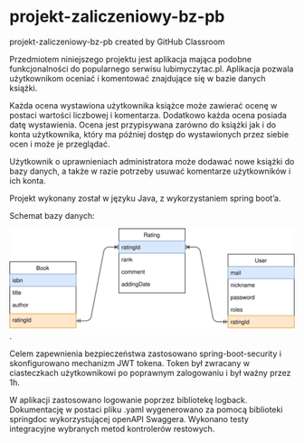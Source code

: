 # projekt-zaliczeniowy-bz-pb
projekt-zaliczeniowy-bz-pb created by GitHub Classroom

Przedmiotem niniejszego projektu jest aplikacja mająca podobne funkcjonalności do popularnego serwisu lubimyczytac.pl. Aplikacja pozwala użytkownikom oceniać i komentować znajdujące się w bazie danych książki.

Każda ocena wystawiona użytkownika książce może zawierać ocenę w postaci wartości liczbowej i komentarza. Dodatkowo każda ocena posiada datę wystawienia. Ocena jest przypisywana zarówno do książki jak i do konta użytkownika, który ma później dostęp do wystawionych przez siebie ocen i może je przeglądać.

Użytkownik o uprawnieniach administratora może dodawać nowe książki do bazy danych, a także w razie potrzeby usuwać komentarze użytkowników i ich konta.

Projekt wykonany został w języku Java, z wykorzystaniem spring boot’a. 

Schemat bazy danych:


<img src="./src/main/resources/db-schema.svg">.

Celem zapewnienia bezpieczeństwa zastosowano spring-boot-security i skonfigurowano mechanizm JWT tokena. Token był zwracany w ciasteczkach użytkownikowi po poprawnym zalogowaniu i był ważny przez 1h.

W aplikacji zastosowano logowanie poprzez bibliotekę logback. Dokumentację w postaci pliku .yaml wygenerowano za pomocą biblioteki springdoc wykorzystującej openAPI Swaggera. Wykonano testy integracyjne wybranych metod kontrolerów restowych.
